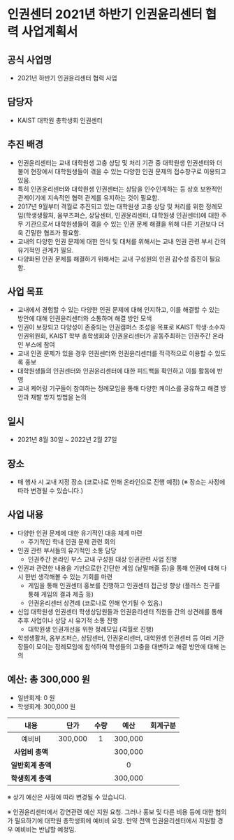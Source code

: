 인권센터 2021년 하반기 인권윤리센터 협력 사업계획서
===

## 공식 사업명
- 2021년 하반기 인권윤리센터 협력 사업

## 담당자
- KAIST 대학원 총학생회 인권센터

## 추진 배경
- 인권윤리센터는 교내 대학원생 고충 상담 및 처리 기관 중 대학원생 인권센터와 더불어 현장에서 대학원생들이 겪을 수 있는 다양한 인권 문제의 접수창구로 이용되고 있음. 
- 특히 인권윤리센터와 대학원생 인권센터는 상담을 인수인계하는 등 상호 보완적인 관계이기에 지속적인 협력 관계를 유지하는 것이 필요함.
- 2017년 9월부터 격월로 추진되고 있는 대학원생 고충 상담 및 처리를 위한 정례모임(학생생활처, 옴부즈퍼슨, 상담센터, 인권윤리센터, 대학원생 인권센터)에 대한 주무 기관으로서 대학원생들이 겪을 수 있는 인권 문제 해결을 위해 다른 기관보다 더욱 긴밀한 협조가 필요함.
- 교내의 다양한 인권 문제에 대한 인식 및 대처를 위해서는 교내 인권 관련 부서 간의 유기적인 관계가 필요.
- 다양화된 인권 문제를 해결하기 위해서는 교내 구성원의 인권 감수성 증진이 필요함.

## 사업 목표
- 교내에서 경험할 수 있는 다양한 인권 문제에 대해 인지하고, 이를 해결할 수 있는 방안에 대해 인권윤리센터와 소통하며 해결 방안 모색
- 인권이 보장되고 다양성이 존중되는 인권캠퍼스 조성을 목표로 KAIST 학생·소수자 인권위원회, KAIST 학부 총학생회와 인권윤리센터가 공동주최하는 인권주간 온라인 부스에 참여
- 교내 인권 문제가 있을 경우 인권센터와 인권윤리센터를 적극적으로 이용할 수 있도록 홍보
- 대학원생들의 인권센터와 인권윤리센터에 대한 피드백을 확인하고 이를 활동에 반영
- 교내 케어링 기구들이 참여하는 정례모임을 통해 다양한 케이스를 공유하고 해결 방안과 재발 방지 방법을 논의

## 일시
- 2021년 8월 30일 ~ 2022년 2월 27일

## 장소
- 매 행사 시 교내 지정 장소 (코로나로 인해 온라인으로 진행 예정) (※ 장소는 사정에 따라 변경될 수 있습니다.)

## 사업 내용
- 다양한 인권 문제에 대한 유기적인 대응 체계 마련
  - 주기적인 학내 인권 문제 관련 회의 
- 인권 관련 부서들의 유기적인 소통 담당
  - 인권주간 온라인 부스 교내 구성원 대상 인권관련 사업 진행
- 인권과 관련한 내용을 기반으로한 간단한 게임 (낱말퍼즐 등)을 통해 인권에 대해 다시 한번 생각해볼 수 있는 기회를 마련
  - 게임을 통해 인권센터 홍보를 진행하고 인권센터 접근성 향상 (플러스 친구를 통해 게임의 결과 제출 등)
  - 인권윤리센터 상견례 (코로나로 인해 연기될 수 있음.)
- 신입 대학원생 인권센터 학생상담원들과 인권윤리센터 직원들 간의 상견례를 통해 추후 사업이나 상담 시 유기적 소통 진행
  - 대학원생 인권개선을 위한 정례모임 (격월로 진행)
- 학생생활처, 옴부즈퍼슨, 상담센터, 인권윤리센터, 대학원생 인권센터 등 여러 기관장들이 모이는 정례모임에 참석하여 학생들의 고충을 대변하고 해결 방안에 대해 논의


## 예산: 총 300,000 원
- 일반회계: 0 원
- 학생회계: 300,000 원 


| **내용** | **단가** | **수량** | **예산** | **회계구분** | 
|:---:|:---:|:---:|:---:|:---:| 
| 예비비 | 300,000 | 1 | 300,000 | 
| **사업비 총액** |  |  |  300,000| |
| **일반회계 총액** |  |  | 0 | |
| **학생회계 총액** |  |  | 300,000 | |

※ 상기 예산은 사정에 따라 변경될 수 있습니다.

※ 인권윤리센터에서 강연관련 예산 지원 요청. 그러나 홍보 및 다른 비용 등에 대한 협의가 필요하기에 대학원 총학생회에 예비비 요청. 만약 전액 인권윤리센터에서 지원할 경우 예비비는 반납할 예정임.
